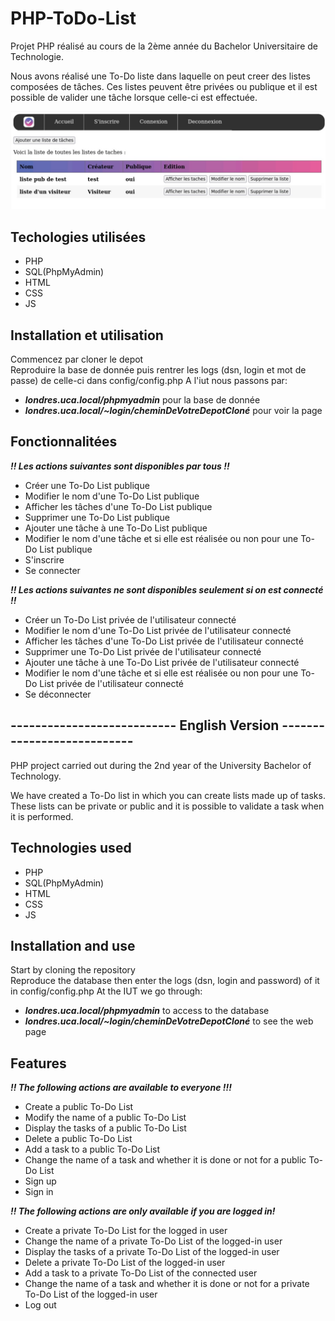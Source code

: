 # PHP-ToDo-List

<p>
Projet PHP réalisé au cours de la 2ème année du Bachelor Universitaire de Technologie. 
</p>
<p>
Nous avons réalisé une To-Do liste dans laquelle on peut creer des listes composées de tâches. Ces listes peuvent être privées ou publique et il est possible de valider une tâche lorsque celle-ci est effectuée.  
</p>
<img src="style/accueil.jpg">


## Techologies utilisées  

- PHP 
- SQL(PhpMyAdmin)
- HTML
- CSS
- JS


## Installation et utilisation
Commencez par cloner le depot  
Reproduire la base de donnée puis rentrer les logs (dsn, login et mot de passe) de celle-ci dans config/config.php
A l'iut nous passons par:
- ***londres.uca.local/phpmyadmin***  pour la base de donnée  
- ***londres.uca.local/~login/cheminDeVotreDepotCloné*** pour voir la page

## Fonctionnalitées

***!! Les actions suivantes sont disponibles par tous !!***
- Créer une To-Do List publique
- Modifier le nom d'une To-Do List publique
- Afficher les tâches d'une To-Do List publique
- Supprimer une To-Do List publique
- Ajouter une tâche à une To-Do List publique
- Modifier le nom d'une tâche et si elle est réalisée ou non pour une To-Do List publique
- S'inscrire
- Se connecter

***!! Les actions suivantes ne sont disponibles seulement si on est connecté !!***
- Créer un To-Do List privée de l'utilisateur connecté
- Modifier le nom d'une To-Do List privée de l'utilisateur connecté
- Afficher les tâches d'une To-Do List privée de l'utilisateur connecté
- Supprimer une To-Do List privée de l'utilisateur connecté
- Ajouter une tâche à une To-Do List privée de l'utilisateur connecté
- Modifier le nom d'une tâche et si elle est réalisée ou non pour une To-Do List privée de l'utilisateur connecté
- Se déconnecter


## --------------------------- English Version ---------------------------

<p>
PHP project carried out during the 2nd year of the University Bachelor of Technology.
</p>
<p>
We have created a To-Do list in which you can create lists made up of tasks. These lists can be private or public and it is possible to validate a task when it is performed.
</p>


## Technologies used

- PHP
- SQL(PhpMyAdmin)
- HTML
- CSS
- JS


## Installation and use

Start by cloning the repository  
Reproduce the database then enter the logs (dsn, login and password) of it in config/config.php
At the IUT we go through:
- ***londres.uca.local/phpmyadmin***  to access to the database
- ***londres.uca.local/~login/cheminDeVotreDepotCloné*** to see the web page


## Features

***!! The following actions are available to everyone !!!***
- Create a public To-Do List
- Modify the name of a public To-Do List
- Display the tasks of a public To-Do List
- Delete a public To-Do List
- Add a task to a public To-Do List
- Change the name of a task and whether it is done or not for a public To-Do List
- Sign up
- Sign in

***!! The following actions are only available if you are logged in!***
- Create a private To-Do List for the logged in user
- Change the name of a private To-Do List of the logged-in user
- Display the tasks of a private To-Do List of the logged-in user
- Delete a private To-Do List of the logged-in user
- Add a task to a private To-Do List of the connected user
- Change the name of a task and whether it is done or not for a private To-Do List of the logged-in user
- Log out
